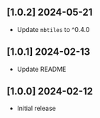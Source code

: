 ## [1.0.2] 2024-05-21

- Update `mbtiles` to ^0.4.0

## [1.0.1] 2024-02-13

- Update README

## [1.0.0] 2024-02-12

- Initial release
